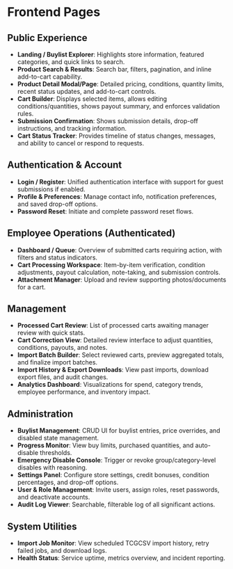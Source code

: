 # Frontend Pages

## Public Experience
- **Landing / Buylist Explorer**: Highlights store information, featured categories, and quick links to search.
- **Product Search & Results**: Search bar, filters, pagination, and inline add-to-cart capability.
- **Product Detail Modal/Page**: Detailed pricing, conditions, quantity limits, recent status updates, and add-to-cart controls.
- **Cart Builder**: Displays selected items, allows editing conditions/quantities, shows payout summary, and enforces validation rules.
- **Submission Confirmation**: Shows submission details, drop-off instructions, and tracking information.
- **Cart Status Tracker**: Provides timeline of status changes, messages, and ability to cancel or respond to requests.

## Authentication & Account
- **Login / Register**: Unified authentication interface with support for guest submissions if enabled.
- **Profile & Preferences**: Manage contact info, notification preferences, and saved drop-off options.
- **Password Reset**: Initiate and complete password reset flows.

## Employee Operations (Authenticated)
- **Dashboard / Queue**: Overview of submitted carts requiring action, with filters and status indicators.
- **Cart Processing Workspace**: Item-by-item verification, condition adjustments, payout calculation, note-taking, and submission controls.
- **Attachment Manager**: Upload and review supporting photos/documents for a cart.

## Management
- **Processed Cart Review**: List of processed carts awaiting manager review with quick stats.
- **Cart Correction View**: Detailed review interface to adjust quantities, conditions, payouts, and notes.
- **Import Batch Builder**: Select reviewed carts, preview aggregated totals, and finalize import batches.
- **Import History & Export Downloads**: View past imports, download export files, and audit changes.
- **Analytics Dashboard**: Visualizations for spend, category trends, employee performance, and inventory impact.

## Administration
- **Buylist Management**: CRUD UI for buylist entries, price overrides, and disabled state management.
- **Progress Monitor**: View buy limits, purchased quantities, and auto-disable thresholds.
- **Emergency Disable Console**: Trigger or revoke group/category-level disables with reasoning.
- **Settings Panel**: Configure store settings, credit bonuses, condition percentages, and drop-off options.
- **User & Role Management**: Invite users, assign roles, reset passwords, and deactivate accounts.
- **Audit Log Viewer**: Searchable, filterable log of all significant actions.

## System Utilities
- **Import Job Monitor**: View scheduled TCGCSV import history, retry failed jobs, and download logs.
- **Health Status**: Service uptime, metrics overview, and incident reporting.
